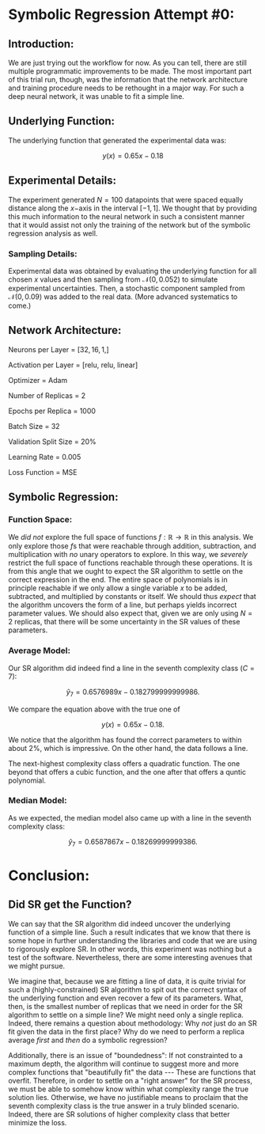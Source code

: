 # Symbolic Regression Attempt #0:

## Introduction:

We are just trying out the workflow for now. As you can tell, there are still multiple programmatic improvements to be made. The most important part of this trial run, though, was the information that the network architecture and training procedure needs to be rethought in a major way. For such a deep neural network, it was unable to fit a simple line.

## Underlying Function:

The underlying function that generated the experimental data was:

$$y(x) = 0.65 x - 0.18$$

## Experimental Details:

The experiment generated $N = 100$ datapoints that were spaced equally distance along the $x-$axis in the interval $[-1, 1]$. We thought that by providing this much information to the neural network in such a consistent manner that it would assist not only the training of the network but of the symbolic regression analysis as well.

### Sampling Details:

Experimental data was obtained by evaluating the underlying function for all chosen $x$ values and then sampling from $\mathcal{N}(0, 0.052)$ to simulate experimental uncertainties. Then, a stochastic component sampled from $\mathcal{N}(0, 0.09)$ was added to the real data. (More advanced systematics to come.)

## Network Architecture:

Neurons per Layer = $[32, 16, 1, ]$

Activation per Layer = [relu, relu, linear]

Optimizer = Adam

Number of Replicas = $2$

Epochs per Replica = $1000$

Batch Size = $32$

Validation Split Size = $20$%

Learning Rate = $0.005$

Loss Function = MSE

## Symbolic Regression:

### Function Space:

We *did not* explore the full space of functions $f : \mathbb{R} \to \mathbb{R}$ in this analysis. We only explore those $f$s that were reachable through addition, subtraction, and multiplication with *no* unary operators to explore. In this way, we *severely* restrict the full space of functions reachable through these operations. It is from this angle that we ought to expect the SR algorithm to settle on the correct expression in the end. The entire space of polynomials is in principle reachable if we only allow a single variable $x$ to be added, subtracted, and multiplied by constants or itself. We should thus *expect* that the algorithm uncovers the form of a line, but perhaps yields incorrect parameter values. We should also expect that, given we are only using $N = 2$ replicas, that there will be some uncertainty in the SR values of these parameters.

### Average Model:

Our SR algorithm did indeed find a line in the seventh complexity class $(C = 7)$:

$$\hat{y}_{7} = 0.6576989x - 0.182799999999986.$$

We compare the equation above with the true one of

$$y(x) = 0.65 x - 0.18.$$

We notice that the algorithm has found the correct parameters to within about 2%, which is impressive. On the other hand, the data follows a line. 

The next-highest complexity class offers a quadratic function. The one beyond that offers a cubic function, and the one after that offers a quntic polynomial. 

### Median Model:

As we expected, the median model also came up with a line in the seventh complexity class:

$$\hat{y}_{7} = 0.6587867x - 0.18269999999386.$$

# Conclusion:

## Did SR get the Function?

We can say that the SR algorithm did indeed uncover the underlying function of a simple line. Such a result indicates that we know that there is some hope in further understanding the libraries and code that we are using to rigorously explore SR. In other words, this experiment was nothing but a test of the software. Nevertheless, there are some interesting avenues that we might pursue.

We imagine that, because we are fitting a line of data, it is quite trivial for such a (highly-constrained) SR algorithm to spit out the correct syntax of the underlying function and even recover a few of its parameters. What, then, is the smallest number of replicas that we need in order for the SR algorithm to settle on a simple line? We might need only a single replica. Indeed, there remains a question about methodology: Why *not* just do an SR fit given the data in the first place? Why do we need to perform a replica average *first* and *then* do a symbolic regression?

Additionally, there is an issue of "boundedness": If not constrainted to a maximum depth, the algorithm will continue to suggest more and more complex functions that "beautifully fit" the data --- These are functions that overfit. Therefore, in order to settle on a "right answer" for the SR process, we must be able to somehow know within what complexity range the true solution lies. Otherwise, we have no justifiable means to proclaim that the seventh complexity class is the true answer in a truly blinded scenario. Indeed, there are SR solutions of higher complexity class that better minimize the loss.